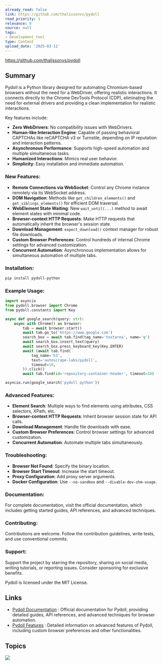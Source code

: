 ```yaml
---
already_read: false
link: https://github.com/thalissonvs/pydoll
read_priority: 1
relevance: 0
source: null
tags:
- Development_tool
type: Content
upload_date: '2025-03-11'
---
```


https://github.com/thalissonvs/pydoll
## Summary

Pydoll is a Python library designed for automating Chromium-based browsers without the need for a WebDriver, offering realistic interactions. It connects directly to the Chrome DevTools Protocol (CDP), eliminating the need for external drivers and providing a clean implementation for realistic interactions.

Key features include:
- **Zero WebDrivers**: No compatibility issues with WebDrivers.
- **Human-like Interaction Engine**: Capable of passing behavioral CAPTCHAs like reCAPTCHA v3 or Turnstile, depending on IP reputation and interaction patterns.
- **Asynchronous Performance**: Supports high-speed automation and multiple simultaneous tasks.
- **Humanized Interactions**: Mimics real user behavior.
- **Simplicity**: Easy installation and immediate automation.

### New Features:
- **Remote Connections via WebSocket**: Control any Chrome instance remotely via its WebSocket address.
- **DOM Navigation**: Methods like `get_children_elements()` and `get_siblings_elements()` for efficient DOM traversal.
- **WebElement State Waiting**: New `wait_until(...)` method to await element states with minimal code.
- **Browser-context HTTP Requests**: Make HTTP requests that automatically inherit the browser's session state.
- **Download Management**: `expect_download()` context manager for robust file downloads.
- **Custom Browser Preferences**: Control hundreds of internal Chrome settings for advanced customization.
- **Concurrent Automation**: Asynchronous implementation allows for simultaneous automation of multiple tabs.

### Installation:
```bash
pip install pydoll-python
```

### Example Usage:
```python
import asyncio
from pydoll.browser import Chrome
from pydoll.constants import Key

async def google_search(query: str):
    async with Chrome() as browser:
        tab = await browser.start()
        await tab.go_to('https://www.google.com')
        search_box = await tab.find(tag_name='textarea', name='q')
        await search_box.insert_text(query)
        await search_box.press_keyboard_key(Key.ENTER)
        await (await tab.find(
            tag_name='h3',
            text='autoscrape-labs/pydoll',
            timeout=10,
        )).click()
        await tab.find(id='repository-container-header', timeout=10)

asyncio.run(google_search('pydoll python'))
```

### Advanced Features:
- **Element Search**: Multiple ways to find elements using attributes, CSS selectors, XPath, etc.
- **Browser-context HTTP Requests**: Inherit browser session state for API calls.
- **Download Management**: Handle file downloads with ease.
- **Custom Browser Preferences**: Control browser settings for advanced customization.
- **Concurrent Automation**: Automate multiple tabs simultaneously.

### Troubleshooting:
- **Browser Not Found**: Specify the binary location.
- **Browser Start Timeout**: Increase the start timeout.
- **Proxy Configuration**: Add proxy server arguments.
- **Docker Configuration**: Use `--no-sandbox` and `--disable-dev-shm-usage`.

### Documentation:
For complete documentation, visit the official documentation, which includes getting started guides, API references, and advanced techniques.

### Contributing:
Contributions are welcome. Follow the contribution guidelines, write tests, and use conventional commits.

### Support:
Support the project by starring the repository, sharing on social media, writing tutorials, or reporting issues. Consider sponsoring for exclusive benefits.

Pydoll is licensed under the MIT License.
## Links

- [Pydoll Documentation](https://pydoll.tech/) : Official documentation for Pydoll, providing detailed guides, API references, and advanced techniques for browser automation.
- [Pydoll Features](https://pydoll.tech/docs/features/#custom-browser-preferences/) : Detailed information on advanced features of Pydoll, including custom browser preferences and other functionalities.

## Topics

![](topics/Library/Pydoll)